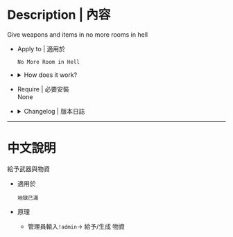
# Description | 內容
Give weapons and items in no more rooms in hell

* Apply to | 適用於
    ```
    No More Room in Hell
    ```
	
* <details><summary>How does it work?</summary>

	* Admins type ```!admin``` -> Give/Spawn items
</details>

* Require | 必要安裝
<br/>None

* <details><summary>Changelog | 版本日誌</summary>

	* v1.0 (2024-12-17)
		* Add Inventory Box and Gene Therapy
	
	* [Original By Leonardo](https://forums.alliedmods.net/showthread.php?t=232911)
</details>

- - - -
# 中文說明
給予武器與物資

* 適用於
    ```
    地獄已滿
    ```

* 原理
	* 管理員輸入```!admin```-> 給予/生成 物資



